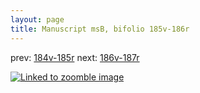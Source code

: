 ```yaml
---
layout: page
title: Manuscript msB, bifolio 185v-186r
---
```


prev: [184v-185r](../184v-185r/) next: [186v-187r](../186v-187r/)



[![Linked to zoomble image](http://www.homermultitext.org/iipsrv?IIIF=/project/homer/pyramidal/deepzoom/hmt/vbbifolio/v1/vb_185v_186r.tif/full/2000,/0/default.jpg)](http://www.homermultitext.org/ict2/?urn=urn:cite2:hmt:vbbifolio.v1:vb_185v_186r)

